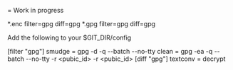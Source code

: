 = Work in progress

*.enc filter=gpg diff=gpg
*.gpg filter=gpg diff=gpg

Add the following to your $GIT_DIR/config

[filter "gpg"]
   smudge = gpg -d -q --batch --no-tty
   clean = gpg -ea -q --batch --no-tty -r <pubic_id> -r <pubic_id>
[diff "gpg"]
   textconv = decrypt

